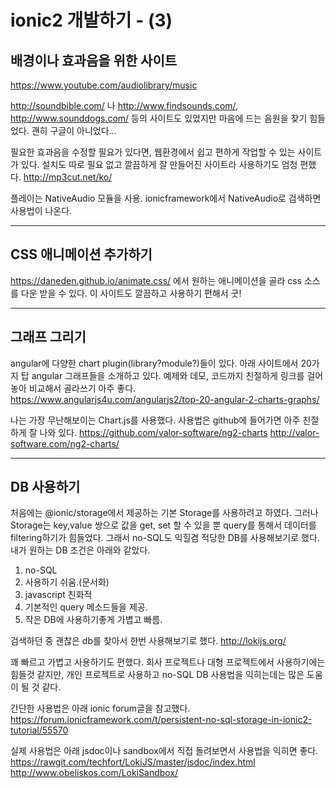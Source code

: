 # ionic2 개발하기 - (3)

## 배경이나 효과음을 위한 사이트

https://www.youtube.com/audiolibrary/music

http://soundbible.com/ 나 http://www.findsounds.com/, http://www.sounddogs.com/ 등의 사이트도 있었지만 마음에 드는 음원을 찾기 힘들었다.
괜히 구글이 아니었다...

필요한 효과음을 수정할 필요가 있다면, 웹환경에서 쉽고 편하게 작업할 수 있는 사이트가 있다.
설치도 따로 필요 없고 깔끔하게 잘 만들어진 사이트라 사용하기도 엄청 편했다.
http://mp3cut.net/ko/

플레이는 NativeAudio 모듈을 사용.
ionicframework에서 NativeAudio로 검색하면 사용법이 나온다.

---

## CSS 애니메이션 추가하기

https://daneden.github.io/animate.css/ 에서 원하는 애니메이션을 골라 css 소스를 다운 받을 수 있다.
이 사이트도 깔끔하고 사용하기 편해서 굿!

---

## 그래프 그리기

angular에 다양한 chart plugin(library?module?)들이 있다.
아래 사이트에서 20가지 탑 angular 그래프들을 소개하고 있다.
예제와 데모, 코드까지 친절하게 링크를 걸어놓아 비교해서 골라쓰기 아주 좋다.
https://www.angularjs4u.com/angularjs2/top-20-angular-2-charts-graphs/

나는 가장 무난해보이는 Chart.js를 사용했다.
사용법은 github에 들어가면 아주 친절하게 잘 나와 있다.
https://github.com/valor-software/ng2-charts
http://valor-software.com/ng2-charts/

---

## DB 사용하기

처음에는 @ionic/storage에서 제공하는 기본 Storage를 사용하려고 하였다.
그러나 Storage는 key,value 쌍으로 값을 get, set 할 수 있을 뿐 query를 통해서 데이터를 filtering하기가 힘들었다.
그래서 no-SQL도 익힐겸 적당한 DB를 사용해보기로 했다.
내가 원하는 DB 조건은 아래와 같았다.
1. no-SQL
2. 사용하기 쉬움.(문서화)
3. javascript 친화적
4. 기본적인 query 메소드들을 제공.
5. 작은 DB에 사용하기좋게 가볍고 빠름.

검색하던 중 괜찮은 db를 찾아서 한번 사용해보기로 했다.
http://lokijs.org/

꽤 빠르고 가볍고 사용하기도 편했다.
회사 프로젝트나 대형 프로젝트에서 사용하기에는 힘들것 같지만, 개인 프로젝트로 사용하고 no-SQL DB 사용법을 익히는데는 많은 도움이 될 것 같다.

간단한 사용법은 아래 ionic forum글을 참고했다.
https://forum.ionicframework.com/t/persistent-no-sql-storage-in-ionic2-tutorial/55570

실제 사용법은 아래 jsdoc이나 sandbox에서 직접 돌려보면서 사용법을 익히면 좋다.
https://rawgit.com/techfort/LokiJS/master/jsdoc/index.html
http://www.obeliskos.com/LokiSandbox/